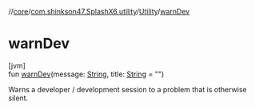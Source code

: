 //[core](../../../index.md)/[com.shinkson47.SplashX6.utility](../index.md)/[Utility](index.md)/[warnDev](warn-dev.md)

# warnDev

[jvm]\
fun [warnDev](warn-dev.md)(message: [String](https://kotlinlang.org/api/latest/jvm/stdlib/kotlin/-string/index.html), title: [String](https://kotlinlang.org/api/latest/jvm/stdlib/kotlin/-string/index.html) = "")

Warns a developer / development session to a problem that is otherwise silent.
